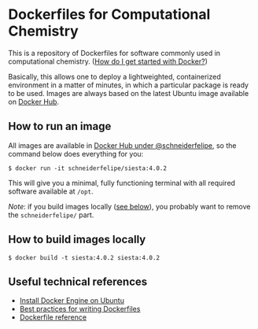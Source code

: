 # Dockerfiles for Computational Chemistry

This is a repository of Dockerfiles for software commonly used in
computational chemistry.
([How do I get started with Docker?](https://docs.docker.com/get-started/))

Basically, this allows one to deploy a lightweighted, containerized environment
in a matter of minutes, in which a particular package is ready to be used.
Images are always based on the latest Ubuntu image available on
[Docker Hub](https://hub.docker.com/_/ubuntu).

## How to run an image

All images are available in
[Docker Hub under @schneiderfelipe](https://hub.docker.com/u/schneiderfelipe),
so the command below does everything for you:

    $ docker run -it schneiderfelipe/siesta:4.0.2

This will give you a minimal, fully functioning terminal with all required
software available at `/opt`.

*Note*: if you build images locally
([see below](#how-to-build-images-locally)), you probably want to remove the
`schneiderfelipe/` part.

## How to build images locally

    $ docker build -t siesta:4.0.2 siesta:4.0.2

## Useful technical references

- [Install Docker Engine on Ubuntu](https://docs.docker.com/engine/install/ubuntu/)
- [Best practices for writing Dockerfiles](https://docs.docker.com/develop/develop-images/dockerfile_best-practices/)
- [Dockerfile reference](https://docs.docker.com/engine/reference/builder/)
